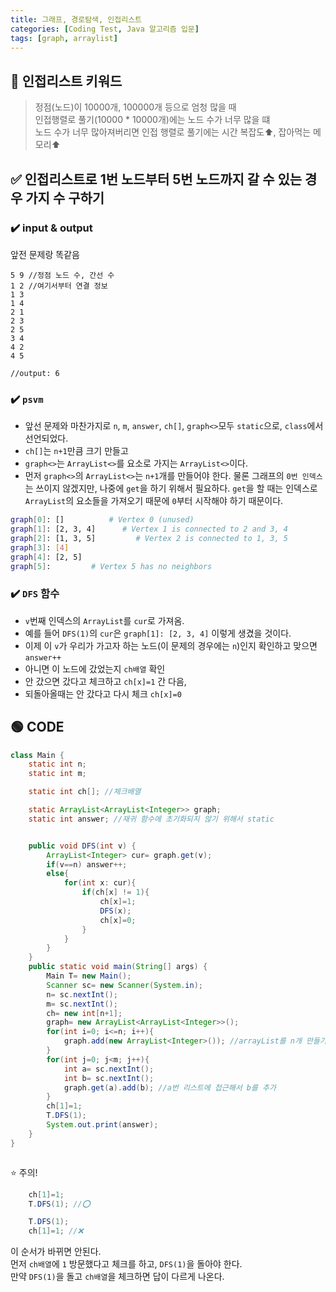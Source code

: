 ```yaml
---
title: 그래프, 경로탐색, 인접리스트
categories: [Coding Test, Java 알고리즘 입문]
tags: [graph, arraylist]
---
```


## 🔑 인접리스트 키워드

> 정점(노드)이 10000개, 100000개 등으로 엄청 많을 때 <br>
> 인접행렬로 풀기(10000 \* 10000개)에는 노드 수가 너무 많을 떄 <br>
> 노드 수가 너무 많아져버리면 인접 행렬로 풀기에는 시간 복잡도⬆️, 잡아먹는 메모리⬆️ <br>

## ✅ 인접리스트로 1번 노드부터 5번 노드까지 갈 수 있는 경우 가지 수 구하기

### ✔️ input & output

앞전 문제랑 똑같음

```
5 9 //정점 노드 수, 간선 수
1 2 //여기서부터 연결 정보
1 3
1 4
2 1
2 3
2 5
3 4
4 2
4 5

//output: 6
```

### ✔️ `psvm`

- 앞선 문제와 마찬가지로 `n`, `m`, `answer`, `ch[]`, `graph<>`모두 `static`으로, `class`에서 선언되었다.
- `ch[]`는 `n+1`만큼 크기 만들고
- `graph<>`는 `ArrayList<>`를 요소로 가지는 `ArrayList<>`이다.
- 먼저 `graph<>`의 `ArrayList<>`는 `n+1`개를 만들어야 한다.
  물론 그래프의 `0번 인덱스`는 쓰이지 않겠지만, 나중에 `get`을 하기 위해서 필요하다.
  `get`을 할 때는 인덱스로 `ArrayList`의 요소들을 가져오기 때문에 `0`부터 시작해야 하기 때문이다.

```bash
graph[0]: []          # Vertex 0 (unused)
graph[1]: [2, 3, 4]      # Vertex 1 is connected to 2 and 3, 4
graph[2]: [1, 3, 5]         # Vertex 2 is connected to 1, 3, 5
graph[3]: [4]
graph[4]: [2, 5]
graph[5]:         # Vertex 5 has no neighbors
```

### ✔️ `DFS` 함수

- `v`번째 인덱스의 `ArrayList`를 `cur`로 가져옴.
- 예를 들어 `DFS(1)`의 `cur`은 `graph[1]: [2, 3, 4]` 이렇게 생겼을 것이다.
- 이제 이 `v`가 우리가 가고자 하는 노드(이 문제의 경우에는 `n`)인지 확인하고 맞으면 `answer++`
- 아니면 이 노드에 갔었는지 `ch배열` 확인
- 안 갔으면 갔다고 체크하고 `ch[x]=1` 간 다음,
- 되돌아올때는 안 갔다고 다시 체크 `ch[x]=0`

## 🟢 CODE

```java
class Main {
    static int n;
    static int m;

    static int ch[]; //체크배열

    static ArrayList<ArrayList<Integer>> graph;
    static int answer; //재귀 함수에 초기화되지 않기 위해서 static


    public void DFS(int v) {
        ArrayList<Integer> cur= graph.get(v);
        if(v==n) answer++;
        else{
            for(int x: cur){
                if(ch[x] != 1){
                    ch[x]=1;
                    DFS(x);
                    ch[x]=0;
                }
            }
        }
    }
    public static void main(String[] args) {
        Main T= new Main();
        Scanner sc= new Scanner(System.in);
        n= sc.nextInt();
        m= sc.nextInt();
        ch= new int[n+1];
        graph= new ArrayList<ArrayList<Integer>>();
        for(int i=0; i<=n; i++){
            graph.add(new ArrayList<Integer>()); //arrayList를 n개 만들기
        }
        for(int j=0; j<m; j++){
            int a= sc.nextInt();
            int b= sc.nextInt();
            graph.get(a).add(b); //a번 리스트에 접근해서 b를 추가
        }
        ch[1]=1;
        T.DFS(1);
        System.out.print(answer);
    }
}



```

⭐️ 주의!

```java
    ch[1]=1;
    T.DFS(1); //⭕️

    T.DFS(1);
    ch[1]=1; //❌
```

이 순서가 바뀌면 안된다. <br>
먼저 `ch배열`에 `1` 방문했다고 체크를 하고, `DFS(1)`을 돌아야 한다. <br>
만약 `DFS(1)`을 돌고 `ch배열`을 체크하면 답이 다르게 나온다. <br>
